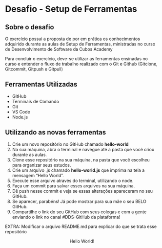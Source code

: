 <h1 align="start">Desafio - Setup de Ferramentas</h1>

<h2 align="start">Sobre o desafio</h2>

<p>O exercício possui a proposta de por em prática os conhecimentos adquirido durante as aulas de Setup de Ferramentas,
    ministradas no curso de Desenvolvimento de Software da Cubos Academy</p>
<p>Para concluir o exercício, deve-se utilizar as ferramentas ensinadas no curso e entender o fluxo de trabalho
    realizado com o Git e Github (Gitclone, Gitcommit, Gitpush e Gitpull)</p>

<h2 align="start">Ferramentas Utilizadas</h2>

<ul>
    <li>GitHub</li>
    <li>Terminais de Comando</li>
    <li>Git</li>
    <li>VS Code</li>
    <li>Node.js</li>
</ul>

<h2 align="start">Utilizando as novas ferramentas</h2>

<ol>
    <li>Crie um novo repositório no GitHub chamado <b>hello-world</b></li>
    <li>Na sua máquina, abra o terminal e navegue até a pasta que você criou durante as aulas.</li>
    <li>Clone esse repositório na sua máquina, na pasta que você escolheu para organizar seus estudos.</li>
    <li>Crie um arquivo .js chamado <b>hello-world.js</b> que imprima na tela a
        mensagem “Hello World”.</li>
    <li>Execute esse arquivo através do terminal, utilizando o node.</li>
    <li>Faça um commit para salvar esses arquivos na sua máquina.</li>
    <li>Dê push nesse commit e veja se essas alterações apareceram no seu GitHub.</li>
    <li>Se aparecer, parabéns! Já pode mostrar para sua mãe o seu BELO GitHub.</li>
    <li>Compartilhe o link do seu GitHub com seus colegas e com a gente enviando o link no canal #DDS-GitHub da
        plataforma!</li>
</ol>

<p>EXTRA: Modificar o arquivo README.md para explicar do que se trata esse repositório</p>

<p align="center">Hello World!</p>
